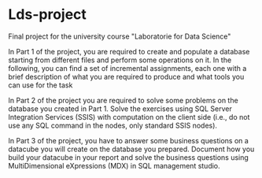 # Lds-project

Final project for the university course "Laboratorie for Data Science"

 In Part 1 of the project, you are required to create and populate a database starting from
 different files and perform some operations on it. In the following, you can find a set of
 incremental assignments, each one with a brief description of what you are required to
 produce and what tools you can use for the task

  In Part 2 of the project you are required to solve some problems on the database you created
 in Part 1. Solve the exercises using SQL Server Integration Services (SSIS) with computation
 on the client side (i.e., do not use any SQL command in the nodes, only standard SSIS nodes).

In Part 3 of the project, you have to answer some business questions on a datacube you
 will create on the database you prepared. Document how you build your datacube in your
 report and solve the business questions using MultiDimensional eXpressions (MDX) in SQL
 management studio.
